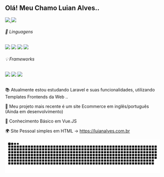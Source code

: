 ## Olá! Meu Chamo Luian Alves.. 

<div>
  <a href="https://github.com/luianalves">
    <img height="180em" src="https://github-readme-stats.vercel.app/api?username=luianalves&show_icons=true&theme=tokyonight">
    <img height="180em" src="https://github-readme-stats.vercel.app/api/top-langs/?username=luianalves&layout=compact&langs_count=16&theme=tokyonight">
  </a>
</div>

<div>
  <h6> 🔦 Linguagens </h6>
  <img width="40px" src="https://cdn.jsdelivr.net/gh/devicons/devicon/icons/html5/html5-original.svg" />
  <img width="40px" src="https://cdn.jsdelivr.net/gh/devicons/devicon/icons/css3/css3-plain-wordmark.svg" />
  <img width="40px" src="https://cdn.jsdelivr.net/gh/devicons/devicon/icons/javascript/javascript-plain.svg" />
  <img width="40px" src="https://cdn.jsdelivr.net/gh/devicons/devicon/icons/php/php-plain.svg" />
</div>


<div>
  <h6> 💡 Frameworks </h6>
  <img width="40px" src="https://cdn.jsdelivr.net/gh/devicons/devicon/icons/laravel/laravel-plain-wordmark.svg" />
  <img width="40px" src="https://cdn.jsdelivr.net/gh/devicons/devicon/icons/vuejs/vuejs-original-wordmark.svg" />
  <img width="40px" src="https://cdn.jsdelivr.net/gh/devicons/devicon/icons/bootstrap/bootstrap-plain-wordmark.svg" />
</div>

  ##

📚 Atualmente estou estudando Laravel e suas funcionalidades, utilizando Templates Frontends da Web ..

🎨 Meu projeto mais recente é um site Ecommerce em inglês/português (Ainda em desenvolvimento)

📗 Conhecimento Básico em Vue.JS


🌍 Site Pessoal simples em HTML -> https://luianalves.com.br

![Snake animation](https://github.com/luianalves/luianalves/blob/output/github-contribution-grid-snake.svg)


